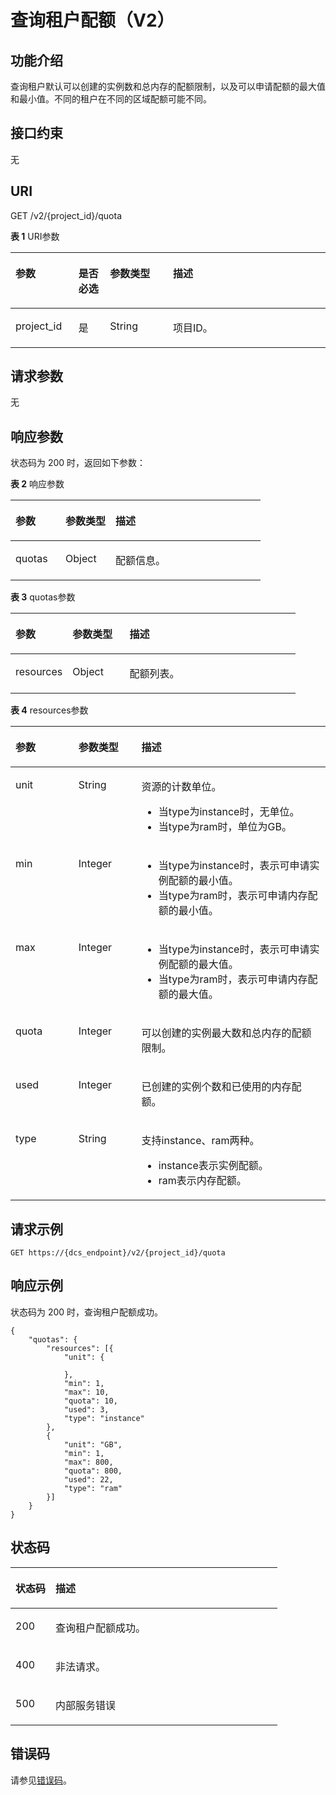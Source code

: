 # 查询租户配额（V2）<a name="ZH-CN_TOPIC_0242737213"></a>

## 功能介绍<a name="section11907151011428"></a>

查询租户默认可以创建的实例数和总内存的配额限制，以及可以申请配额的最大值和最小值。不同的租户在不同的区域配额可能不同。

## 接口约束<a name="section10911910174216"></a>

无

## URI<a name="section1791391013427"></a>

GET /v2/\{project\_id\}/quota

**表 1**  URI参数

<a name="table10916410174210"></a>
<table><thead align="left"><tr id="row19209911154216"><th class="cellrowborder" valign="top" width="20%" id="mcps1.2.5.1.1"><p id="p14209411154216"><a name="p14209411154216"></a><a name="p14209411154216"></a>参数</p>
</th>
<th class="cellrowborder" valign="top" width="10%" id="mcps1.2.5.1.2"><p id="p320921134216"><a name="p320921134216"></a><a name="p320921134216"></a>是否必选</p>
</th>
<th class="cellrowborder" valign="top" width="20%" id="mcps1.2.5.1.3"><p id="p12209811134215"><a name="p12209811134215"></a><a name="p12209811134215"></a>参数类型</p>
</th>
<th class="cellrowborder" valign="top" width="50%" id="mcps1.2.5.1.4"><p id="p62097114427"><a name="p62097114427"></a><a name="p62097114427"></a>描述</p>
</th>
</tr>
</thead>
<tbody><tr id="row8209131164214"><td class="cellrowborder" valign="top" width="20%" headers="mcps1.2.5.1.1 "><p id="p182091611154210"><a name="p182091611154210"></a><a name="p182091611154210"></a>project_id</p>
</td>
<td class="cellrowborder" valign="top" width="10%" headers="mcps1.2.5.1.2 "><p id="p62097110425"><a name="p62097110425"></a><a name="p62097110425"></a>是</p>
</td>
<td class="cellrowborder" valign="top" width="20%" headers="mcps1.2.5.1.3 "><p id="p182091411134215"><a name="p182091411134215"></a><a name="p182091411134215"></a>String</p>
</td>
<td class="cellrowborder" valign="top" width="50%" headers="mcps1.2.5.1.4 "><p id="p11209141134216"><a name="p11209141134216"></a><a name="p11209141134216"></a>项目ID。</p>
</td>
</tr>
</tbody>
</table>

## 请求参数<a name="section159349106426"></a>

无

## 响应参数<a name="section4947111064215"></a>

状态码为 200 时，返回如下参数：

**表 2**  响应参数

<a name="table129591310124215"></a>
<table><thead align="left"><tr id="row122101111164218"><th class="cellrowborder" valign="top" width="20%" id="mcps1.2.4.1.1"><p id="p132102114427"><a name="p132102114427"></a><a name="p132102114427"></a>参数</p>
</th>
<th class="cellrowborder" valign="top" width="20%" id="mcps1.2.4.1.2"><p id="p1521071164218"><a name="p1521071164218"></a><a name="p1521071164218"></a>参数类型</p>
</th>
<th class="cellrowborder" valign="top" width="60%" id="mcps1.2.4.1.3"><p id="p1121012111425"><a name="p1121012111425"></a><a name="p1121012111425"></a>描述</p>
</th>
</tr>
</thead>
<tbody><tr id="row82108116427"><td class="cellrowborder" valign="top" width="20%" headers="mcps1.2.4.1.1 "><p id="p202101811124217"><a name="p202101811124217"></a><a name="p202101811124217"></a>quotas</p>
</td>
<td class="cellrowborder" valign="top" width="20%" headers="mcps1.2.4.1.2 "><p id="p121071184211"><a name="p121071184211"></a><a name="p121071184211"></a>Object</p>
</td>
<td class="cellrowborder" valign="top" width="60%" headers="mcps1.2.4.1.3 "><p id="p14210141116424"><a name="p14210141116424"></a><a name="p14210141116424"></a>配额信息。</p>
</td>
</tr>
</tbody>
</table>

**表 3**  quotas参数

<a name="table9966131016422"></a>
<table><thead align="left"><tr id="row12210151174214"><th class="cellrowborder" valign="top" width="20%" id="mcps1.2.4.1.1"><p id="p1921051110422"><a name="p1921051110422"></a><a name="p1921051110422"></a>参数</p>
</th>
<th class="cellrowborder" valign="top" width="20%" id="mcps1.2.4.1.2"><p id="p02101011104212"><a name="p02101011104212"></a><a name="p02101011104212"></a>参数类型</p>
</th>
<th class="cellrowborder" valign="top" width="60%" id="mcps1.2.4.1.3"><p id="p1521081134214"><a name="p1521081134214"></a><a name="p1521081134214"></a>描述</p>
</th>
</tr>
</thead>
<tbody><tr id="row142101011194214"><td class="cellrowborder" valign="top" width="20%" headers="mcps1.2.4.1.1 "><p id="p72109112422"><a name="p72109112422"></a><a name="p72109112422"></a>resources</p>
</td>
<td class="cellrowborder" valign="top" width="20%" headers="mcps1.2.4.1.2 "><p id="p11210111104220"><a name="p11210111104220"></a><a name="p11210111104220"></a>Object</p>
</td>
<td class="cellrowborder" valign="top" width="60%" headers="mcps1.2.4.1.3 "><p id="p921081119425"><a name="p921081119425"></a><a name="p921081119425"></a>配额列表。</p>
</td>
</tr>
</tbody>
</table>

**表 4**  resources参数

<a name="table99758100424"></a>
<table><thead align="left"><tr id="row19210711144213"><th class="cellrowborder" valign="top" width="20%" id="mcps1.2.4.1.1"><p id="p12210151119426"><a name="p12210151119426"></a><a name="p12210151119426"></a>参数</p>
</th>
<th class="cellrowborder" valign="top" width="20%" id="mcps1.2.4.1.2"><p id="p9210131116426"><a name="p9210131116426"></a><a name="p9210131116426"></a>参数类型</p>
</th>
<th class="cellrowborder" valign="top" width="60%" id="mcps1.2.4.1.3"><p id="p621071104210"><a name="p621071104210"></a><a name="p621071104210"></a>描述</p>
</th>
</tr>
</thead>
<tbody><tr id="row1121081114423"><td class="cellrowborder" valign="top" width="20%" headers="mcps1.2.4.1.1 "><p id="p121111110429"><a name="p121111110429"></a><a name="p121111110429"></a>unit</p>
</td>
<td class="cellrowborder" valign="top" width="20%" headers="mcps1.2.4.1.2 "><p id="p122111311204214"><a name="p122111311204214"></a><a name="p122111311204214"></a>String</p>
</td>
<td class="cellrowborder" valign="top" width="60%" headers="mcps1.2.4.1.3 "><p id="p1531617178916"><a name="p1531617178916"></a><a name="p1531617178916"></a>资源的计数单位。</p>
<a name="ul554417231899"></a><a name="ul554417231899"></a><ul id="ul554417231899"><li>当type为instance时，无单位。</li><li>当type为ram时，单位为GB。</li></ul>
</td>
</tr>
<tr id="row132116115424"><td class="cellrowborder" valign="top" width="20%" headers="mcps1.2.4.1.1 "><p id="p321171144213"><a name="p321171144213"></a><a name="p321171144213"></a>min</p>
</td>
<td class="cellrowborder" valign="top" width="20%" headers="mcps1.2.4.1.2 "><p id="p192111311154215"><a name="p192111311154215"></a><a name="p192111311154215"></a>Integer</p>
</td>
<td class="cellrowborder" valign="top" width="60%" headers="mcps1.2.4.1.3 "><a name="ul13778112916916"></a><a name="ul13778112916916"></a><ul id="ul13778112916916"><li>当type为instance时，表示可申请实例配额的最小值。</li><li>当type为ram时，表示可申请内存配额的最小值。</li></ul>
</td>
</tr>
<tr id="row121131114429"><td class="cellrowborder" valign="top" width="20%" headers="mcps1.2.4.1.1 "><p id="p721161134219"><a name="p721161134219"></a><a name="p721161134219"></a>max</p>
</td>
<td class="cellrowborder" valign="top" width="20%" headers="mcps1.2.4.1.2 "><p id="p12211311114214"><a name="p12211311114214"></a><a name="p12211311114214"></a>Integer</p>
</td>
<td class="cellrowborder" valign="top" width="60%" headers="mcps1.2.4.1.3 "><a name="ul1676019342916"></a><a name="ul1676019342916"></a><ul id="ul1676019342916"><li>当type为instance时，表示可申请实例配额的最大值。</li><li>当type为ram时，表示可申请内存配额的最大值。</li></ul>
</td>
</tr>
<tr id="row2211121154219"><td class="cellrowborder" valign="top" width="20%" headers="mcps1.2.4.1.1 "><p id="p221114114421"><a name="p221114114421"></a><a name="p221114114421"></a>quota</p>
</td>
<td class="cellrowborder" valign="top" width="20%" headers="mcps1.2.4.1.2 "><p id="p1221151154217"><a name="p1221151154217"></a><a name="p1221151154217"></a>Integer</p>
</td>
<td class="cellrowborder" valign="top" width="60%" headers="mcps1.2.4.1.3 "><p id="p1821121154214"><a name="p1821121154214"></a><a name="p1821121154214"></a>可以创建的实例最大数和总内存的配额限制。</p>
</td>
</tr>
<tr id="row121131154213"><td class="cellrowborder" valign="top" width="20%" headers="mcps1.2.4.1.1 "><p id="p62112011124215"><a name="p62112011124215"></a><a name="p62112011124215"></a>used</p>
</td>
<td class="cellrowborder" valign="top" width="20%" headers="mcps1.2.4.1.2 "><p id="p3211171119424"><a name="p3211171119424"></a><a name="p3211171119424"></a>Integer</p>
</td>
<td class="cellrowborder" valign="top" width="60%" headers="mcps1.2.4.1.3 "><p id="p1721113116424"><a name="p1721113116424"></a><a name="p1721113116424"></a>已创建的实例个数和已使用的内存配额。</p>
</td>
</tr>
<tr id="row32111116428"><td class="cellrowborder" valign="top" width="20%" headers="mcps1.2.4.1.1 "><p id="p16211161114213"><a name="p16211161114213"></a><a name="p16211161114213"></a>type</p>
</td>
<td class="cellrowborder" valign="top" width="20%" headers="mcps1.2.4.1.2 "><p id="p1721112118422"><a name="p1721112118422"></a><a name="p1721112118422"></a>String</p>
</td>
<td class="cellrowborder" valign="top" width="60%" headers="mcps1.2.4.1.3 "><p id="p7598453916"><a name="p7598453916"></a><a name="p7598453916"></a>支持instance、ram两种。</p>
<a name="ul1098416561695"></a><a name="ul1098416561695"></a><ul id="ul1098416561695"><li>instance表示实例配额。</li><li>ram表示内存配额。</li></ul>
</td>
</tr>
</tbody>
</table>

## 请求示例<a name="section32121118426"></a>

```
GET https://{dcs_endpoint}/v2/{project_id}/quota
```

## 响应示例<a name="section1372119423"></a>

状态码为 200 时，查询租户配额成功。

```
{
	"quotas": {
		"resources": [{
			"unit": {
				
			},
			"min": 1,
			"max": 10,
			"quota": 10,
			"used": 3,
			"type": "instance"
		},
		{
			"unit": "GB",
			"min": 1,
			"max": 800,
			"quota": 800,
			"used": 22,
			"type": "ram"
		}]
	}
}
```

## 状态码<a name="section1618161112424"></a>

<a name="table132010114423"></a>
<table><thead align="left"><tr id="row16211191114426"><th class="cellrowborder" valign="top" width="15%" id="mcps1.1.3.1.1"><p id="p6211111184219"><a name="p6211111184219"></a><a name="p6211111184219"></a>状态码</p>
</th>
<th class="cellrowborder" valign="top" width="85%" id="mcps1.1.3.1.2"><p id="p1021110118429"><a name="p1021110118429"></a><a name="p1021110118429"></a>描述</p>
</th>
</tr>
</thead>
<tbody><tr id="row1621116114427"><td class="cellrowborder" valign="top" width="15%" headers="mcps1.1.3.1.1 "><p id="p12111011134213"><a name="p12111011134213"></a><a name="p12111011134213"></a>200</p>
</td>
<td class="cellrowborder" valign="top" width="85%" headers="mcps1.1.3.1.2 "><p id="p1921115111426"><a name="p1921115111426"></a><a name="p1921115111426"></a>查询租户配额成功。</p>
</td>
</tr>
<tr id="row321141110427"><td class="cellrowborder" valign="top" width="15%" headers="mcps1.1.3.1.1 "><p id="p921211118428"><a name="p921211118428"></a><a name="p921211118428"></a>400</p>
</td>
<td class="cellrowborder" valign="top" width="85%" headers="mcps1.1.3.1.2 "><p id="p16212011104210"><a name="p16212011104210"></a><a name="p16212011104210"></a>非法请求。</p>
</td>
</tr>
<tr id="row15212711124212"><td class="cellrowborder" valign="top" width="15%" headers="mcps1.1.3.1.1 "><p id="p18212411184218"><a name="p18212411184218"></a><a name="p18212411184218"></a>500</p>
</td>
<td class="cellrowborder" valign="top" width="85%" headers="mcps1.1.3.1.2 "><p id="p5212151134217"><a name="p5212151134217"></a><a name="p5212151134217"></a>内部服务错误</p>
</td>
</tr>
</tbody>
</table>

## 错误码<a name="section72831114427"></a>

请参见[错误码](错误码.md)。

